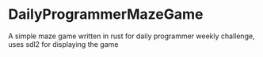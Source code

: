 # DailyProgrammerMazeGame

A simple maze game written in rust for daily programmer weekly challenge, uses sdl2 for displaying the game
